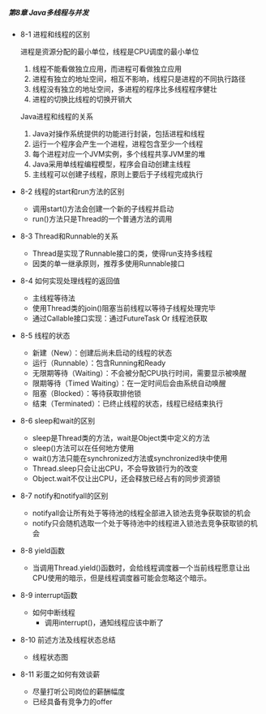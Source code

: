 ##### 第8章 Java多线程与并发

- 8-1 进程和线程的区别

  进程是资源分配的最小单位，线程是CPU调度的最小单位

  1. 线程不能看做独立应用，而进程可看做独立应用
  2. 进程有独立的地址空间，相互不影响，线程只是进程的不同执行路径
  3. 线程没有独立的地址空间，多进程的程序比多线程程序健壮
  4. 进程的切换比线程的切换开销大

  Java进程和线程的关系

  1. Java对操作系统提供的功能进行封装，包括进程和线程
  2. 运行一个程序会产生一个进程，进程包含至少一个线程
  3. 每个进程对应一个JVM实例，多个线程共享JVM里的堆
  4. Java采用单线程编程模型，程序会自动创建主线程
  5. 主线程可以创建子线程，原则上要后于子线程完成执行

- 8-2 线程的start和run方法的区别

  - 调用start()方法会创建一个新的子线程并启动
  - run()方法只是Thread的一个普通方法的调用

- 8-3 Thread和Runnable的关系

  - Thread是实现了Runnable接口的类，使得run支持多线程
  - 因类的单一继承原则，推荐多使用Runnable接口

- 8-4 如何实现处理线程的返回值

  - 主线程等待法
  - 使用Thread类的join()阻塞当前线程以等待子线程处理完毕
  - 通过Callable接口实现：通过FutureTask Or 线程池获取 

- 8-5 线程的状态

  - 新建（New）：创建后尚未启动的线程的状态
  - 运行（Runnable）：包含Running和Ready
  - 无限期等待（Waiting）：不会被分配CPU执行时间，需要显示被唤醒
  - 限期等待（Timed Waiting）：在一定时间后会由系统自动唤醒
  - 阻塞（Blocked）：等待获取排他锁 
  - 结束（Terminated）：已终止线程的状态，线程已经结束执行

- 8-6 sleep和wait的区别

  - sleep是Thread类的方法，wait是Object类中定义的方法
  - sleep()方法可以在任何地方使用
  - wait()方法只能在synchronized方法或synchronized块中使用
  - Thread.sleep只会让出CPU，不会导致锁行为的改变
  - Object.wait不仅让出CPU，还会释放已经占有的同步资源锁

- 8-7 notify和notifyall的区别

  - notifyall会让所有处于等待池的线程全部进入锁池去竞争获取锁的机会
  - notify只会随机选取一个处于等待池中的线程进入锁池去竞争获取锁的机会

- 8-8 yield函数

  - 当调用Thread.yield()函数时，会给线程调度器一个当前线程愿意让出CPU使用的暗示，但是线程调度器可能会忽略这个暗示。

- 8-9 interrupt函数

  - 如何中断线程
    - 调用interrupt()，通知线程应该中断了

- 8-10 前述方法及线程状态总结

  - 线程状态图

- 8-11 彩蛋之如何有效谈薪

  - 尽量打听公司岗位的薪酬幅度
  - 已经具备有竞争力的offer